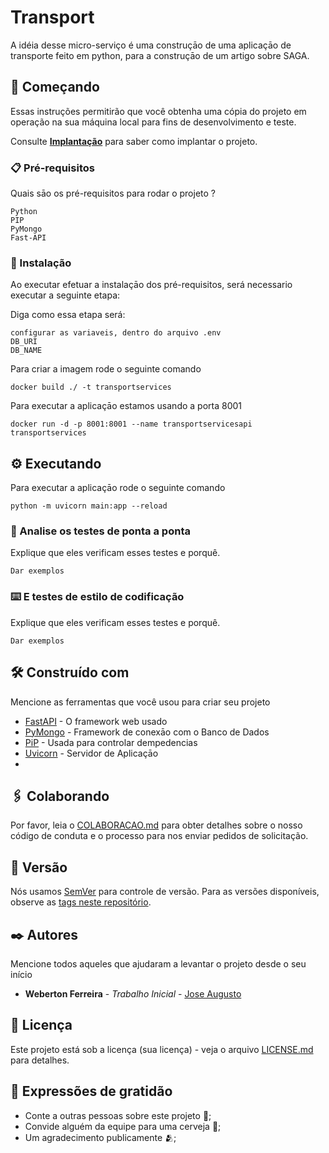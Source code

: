 # Transport 

A idéia desse micro-serviço é uma construçāo de uma aplicaçāo de transporte feito em python, para a construçāo de um 
artigo sobre SAGA.

## 🚀 Começando

Essas instruções permitirão que você obtenha uma cópia do projeto em operação na sua máquina local para fins de desenvolvimento e teste.

Consulte **[Implantação](#-implanta%C3%A7%C3%A3o)** para saber como implantar o projeto.

### 📋 Pré-requisitos

Quais sāo os pré-requisitos para rodar o projeto ?

```
Python
PIP
PyMongo
Fast-API
```

### 🔧 Instalação

Ao executar efetuar a instalaçāo dos pré-requisitos, será necessario executar a seguinte etapa:

Diga como essa etapa será:

```
configurar as variaveis, dentro do arquivo .env
DB_URI
DB_NAME
```
Para criar a imagem rode o seguinte comando 

``
 docker build ./ -t transportservices 
``

Para executar a aplicaçāo estamos usando a porta 8001

``
 docker run -d -p 8001:8001 --name transportservicesapi transportservices
``

## ⚙️ Executando 

Para executar a aplicaçāo rode o seguinte comando


```
python -m uvicorn main:app --reload

```

### 🔩 Analise os testes de ponta a ponta

Explique que eles verificam esses testes e porquê.

```
Dar exemplos
```

### ⌨️ E testes de estilo de codificação

Explique que eles verificam esses testes e porquê.

```
Dar exemplos
```


## 🛠️ Construído com

Mencione as ferramentas que você usou para criar seu projeto

* [FastAPI](https://fastapi.tiangolo.com/tutorial/) - O framework web usado
* [PyMongo](https://pymongo.readthedocs.io/en/stable/) - Framework de conexāo com o Banco de Dados
* [PiP](https://pypi.org/project/pip/) - Usada para controlar dempedencias
* [Uvicorn](https://fastapi.tiangolo.com/deployment/manually/) - Servidor de Aplicaçāo
* 

## 🖇️ Colaborando

Por favor, leia o [COLABORACAO.md](https://gist.github.com/usuario/linkParaInfoSobreContribuicoes) para obter detalhes sobre o nosso código de conduta e o processo para nos enviar pedidos de solicitação.

## 📌 Versão

Nós usamos [SemVer](http://semver.org/) para controle de versão. Para as versões disponíveis, observe as [tags neste repositório](https://github.com/suas/tags/do/projeto). 

## ✒️ Autores

Mencione todos aqueles que ajudaram a levantar o projeto desde o seu início

* **Weberton Ferreira** - *Trabalho Inicial* - [Jose Augusto](https://github.com/ribeiry)

## 📄 Licença

Este projeto está sob a licença (sua licença) - veja o arquivo [LICENSE.md](https://github.com/usuario/projeto/licenca) para detalhes.

## 🎁 Expressões de gratidão

* Conte a outras pessoas sobre este projeto 📢;
* Convide alguém da equipe para uma cerveja 🍺;
* Um agradecimento publicamente 🫂;